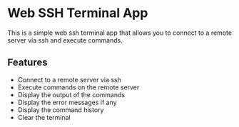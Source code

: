 # Web SSH Terminal App

This is a simple web ssh terminal app that allows you to connect to a remote server via ssh and execute commands.

## Features

-   Connect to a remote server via ssh
-   Execute commands on the remote server
-   Display the output of the commands
-   Display the error messages if any
-   Display the command history
-   Clear the terminal
